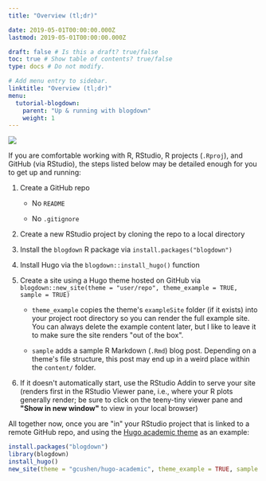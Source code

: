 ```yaml
---
title: "Overview (tl;dr)"

date: 2019-05-01T00:00:00.000Z
lastmod: 2019-05-01T00:00:00.000Z

draft: false # Is this a draft? true/false
toc: true # Show table of contents? true/false
type: docs # Do not modify.

# Add menu entry to sidebar.
linktitle: "Overview (tl;dr)"
menu:
  tutorial-blogdown:
    parent: "Up & running with blogdown"
    weight: 1
---
```




![](/img/tutorials/blogdown.gif)

If you are comfortable working with R, RStudio, R projects (`.Rproj`), and GitHub (via RStudio), the steps listed below may be detailed enough for you to get up and running:

1. Create a GitHub repo

    + No `README`
    
    + No `.gitignore`

1. Create a new RStudio project by cloning the repo to a local directory

1. Install the `blogdown` R package via `install.packages("blogdown")`

1. Install Hugo via the `blogdown::install_hugo()` function

1. Create a site using a Hugo theme hosted on GitHub via `blogdown::new_site(theme = "user/repo", theme_example = TRUE, sample = TRUE)`

    + `theme_example` copies the theme's `exampleSite` folder (if it exists) into your project root directory so you can render the full example site. You can always delete the example content later, but I like to leave it to make sure the site renders "out of the box".
    
    + `sample` adds a sample R Markdown (`.Rmd`) blog post. Depending on a theme's file structure, this post may end up in a weird place within the `content/` folder.
    
1. If it doesn't automatically start, use the RStudio Addin to serve your site (renders first in the RStudio Viewer pane, i.e., where your R plots generally render; be sure to click on the teeny-tiny viewer pane and __"Show in new window"__ to view in your local browser)


All together now, once you are "in" your RStudio project that is linked to a remote GitHub repo, and using the [Hugo academic theme](https://sourcethemes.com/academic/) as an example:


```r
install.packages("blogdown")
library(blogdown)
install_hugo()
new_site(theme = "gcushen/hugo-academic", theme_example = TRUE, sample = TRUE)
```


